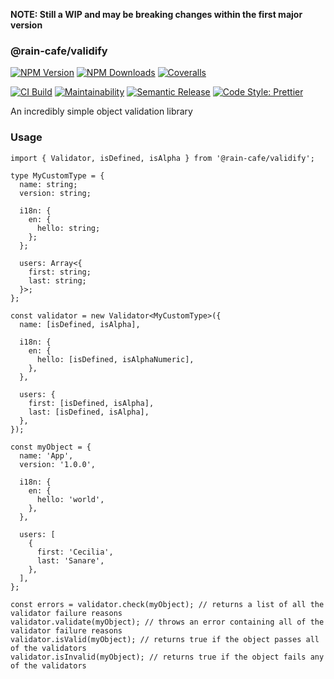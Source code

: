 **NOTE: Still a WIP and may be breaking changes within the first major version**

### @rain-cafe/validify

[![NPM Version][npm-version-image]][npm-url]
[![NPM Downloads][npm-downloads-image]][npm-url]
[![Coveralls][coveralls-image]][coveralls-url]

[![CI Build][github-actions-image]][github-actions-url]
[![Maintainability][maintainability-image]][maintainability-url]
[![Semantic Release][semantic-release-image]][semantic-release-url]
[![Code Style: Prettier][code-style-image]][code-style-url]

An incredibly simple object validation library

### Usage

```tsx
import { Validator, isDefined, isAlpha } from '@rain-cafe/validify';

type MyCustomType = {
  name: string;
  version: string;

  i18n: {
    en: {
      hello: string;
    };
  };

  users: Array<{
    first: string;
    last: string;
  }>;
};

const validator = new Validator<MyCustomType>({
  name: [isDefined, isAlpha],

  i18n: {
    en: {
      hello: [isDefined, isAlphaNumeric],
    },
  },

  users: {
    first: [isDefined, isAlpha],
    last: [isDefined, isAlpha],
  },
});

const myObject = {
  name: 'App',
  version: '1.0.0',

  i18n: {
    en: {
      hello: 'world',
    },
  },

  users: [
    {
      first: 'Cecilia',
      last: 'Sanare',
    },
  ],
};

const errors = validator.check(myObject); // returns a list of all the validator failure reasons
validator.validate(myObject); // throws an error containing all of the validator failure reasons
validator.isValid(myObject); // returns true if the object passes all of the validators
validator.isInvalid(myObject); // returns true if the object fails any of the validators
```

[npm-version-image]: https://img.shields.io/npm/v/@rain-cafe/validify.svg
[npm-downloads-image]: https://img.shields.io/npm/dm/@rain-cafe/validify.svg
[npm-url]: https://npmjs.org/package/@rain-cafe/validify
[github-actions-image]: https://img.shields.io/github/actions/workflow/status/rain-cafe/validify/ci.yml?event=push
[github-actions-url]: https://github.com/rain-cafe/validify/actions/workflows/ci.yml?query=branch%3Amain
[coveralls-image]: https://img.shields.io/coveralls/rain-cafe/validify.svg
[coveralls-url]: https://coveralls.io/github/rain-cafe/validify?branch=main
[code-style-image]: https://img.shields.io/badge/code%20style-prettier-ff69b4.svg
[code-style-url]: https://prettier.io
[maintainability-image]: https://img.shields.io/codeclimate/maintainability/rain-cafe/refreshly
[maintainability-url]: https://codeclimate.com/github/rain-cafe/refreshly/maintainability
[semantic-release-url]: https://github.com/semantic-release/semantic-release
[semantic-release-image]: https://img.shields.io/badge/%F0%9F%93%A6%F0%9F%9A%80-semantic--release-e10079
